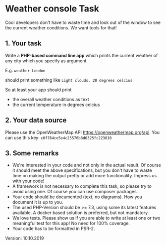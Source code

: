 # Weather console Task

Cool developers don't have to waste time and look out of the window to see the current weather conditions. We want tools for that!

## 1. Your task

Write a **PHP-based command line app** which prints the current weather of any city which you specify as argument.

E.g. ```weather London```

should print something like ```Light clouds, 20 degrees celcius```

So at least your app should print
* the overall weather conditions as text
* the current temperature in degrees celcius

## 2. Your data source

Please use the OpenWeatherMap API https://openweathermap.org/api. You can use this key: ```c0f764ce5e4c25576b8d6325fc223810```

## 3. Some remarks

* We're interested in your code and not only in the actual result. Of course it should meet the above specifications, 
but you don't have to waste time on making the output pretty or add more functionality. Impress us with your code!
* A framework is not necessary to complete this task, so please try to avoid using one. Of course you can use composer packages.
* Your code should be documented (text, no diagrams). How you document it is up to you.
* The used PHP-Version should be >= 7.3, using some its latest features available. A docker based solution is preferred, but not mandatory.
* We love tests. Please show us if you are able to write at least one or two meaningful test for this app! No need for 100% coverage.
* Your code has to be formatted in PSR-2.

Version: 10.10.2019